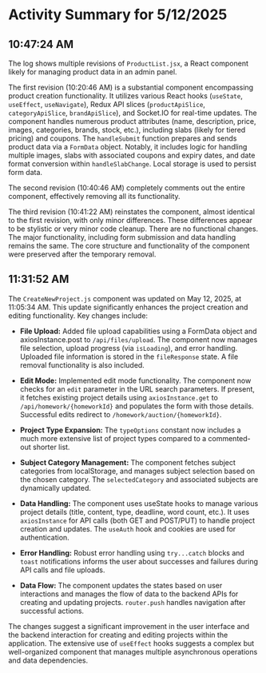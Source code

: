 # Activity Summary for 5/12/2025

## 10:47:24 AM
The log shows multiple revisions of `ProductList.jsx`, a React component likely for managing product data in an admin panel.

The first revision (10:20:46 AM) is a substantial component encompassing product creation functionality.  It utilizes various React hooks (`useState`, `useEffect`, `useNavigate`), Redux API slices (`productApiSlice`, `categoryApiSlice`, `brandApiSlice`), and Socket.IO for real-time updates. The component handles numerous product attributes (name, description, price, images, categories, brands, stock, etc.), including slabs (likely for tiered pricing) and coupons.  The `handleSubmit` function prepares and sends product data via a `FormData` object. Notably, it includes logic for handling multiple images, slabs with associated coupons and expiry dates,  and date format conversion within `handleSlabChange`.  Local storage is used to persist form data.

The second revision (10:40:46 AM) completely comments out the entire component, effectively removing all its functionality.

The third revision (10:41:22 AM) reinstates the component, almost identical to the first revision,  with only minor differences.  These differences  appear to be stylistic or very minor code cleanup. There are no functional changes.  The major functionality, including form submission and data handling remains the same.  The core structure and functionality of the component were preserved after the temporary removal.


## 11:31:52 AM
The `CreateNewProject.js` component was updated on May 12, 2025, at 11:05:34 AM.  This update significantly enhances the project creation and editing functionality.  Key changes include:

* **File Upload:** Added file upload capabilities using a FormData object and axiosInstance.post to `/api/files/upload`.  The component now manages file selection, upload progress (via `isLoading`), and error handling.  Uploaded file information is stored in the `fileResponse` state.  A file removal functionality is also included.

* **Edit Mode:** Implemented edit mode functionality.  The component now checks for an `edit` parameter in the URL search parameters. If present, it fetches existing project details using `axiosInstance.get` to `/api/homework/{homeworkId}` and populates the form with those details.  Successful edits redirect to `/homework/auction/{homeworkId}`.

* **Project Type Expansion:** The `typeOptions` constant now includes a much more extensive list of project types compared to a commented-out shorter list.

* **Subject Category Management:** The component fetches subject categories from localStorage, and manages subject selection based on the chosen category.  The `selectedCategory` and associated subjects are dynamically updated.

* **Data Handling:**  The component uses useState hooks to manage various project details (title, content, type, deadline, word count, etc.).  It uses `axiosInstance` for API calls (both GET and POST/PUT) to handle project creation and updates. The `useAuth` hook and cookies are used for authentication.

* **Error Handling:**  Robust error handling using `try...catch` blocks and `toast` notifications informs the user about successes and failures during API calls and file uploads.

* **Data Flow:** The component updates the states based on user interactions and manages the flow of data to the backend APIs for creating and updating projects.  `router.push` handles navigation after successful actions.

The changes suggest a significant improvement in the user interface and the backend interaction for creating and editing projects within the application.  The extensive use of `useEffect` hooks suggests a complex but well-organized component that manages multiple asynchronous operations and data dependencies.
